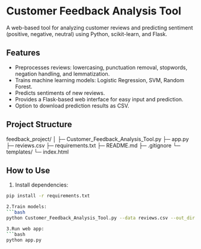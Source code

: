 # Customer Feedback Analysis Tool
A web-based tool for analyzing customer reviews and predicting sentiment (positive, negative, neutral) using Python, scikit-learn, and Flask.
## Features
- Preprocesses reviews: lowercasing, punctuation removal, stopwords, negation handling, and lemmatization.
- Trains machine learning models: Logistic Regression, SVM, Random Forest.
- Predicts sentiments of new reviews.
- Provides a Flask-based web interface for easy input and prediction.
- Option to download prediction results as CSV.
## Project Structure
feedback_project/
│
├─ Customer_Feedback_Analysis_Tool.py 
├─ app.py
├─ reviews.csv
├─ requirements.txt 
├─ README.md
├─ .gitignore
└─ templates/
└─ index.html 

## How to Use
1. Install dependencies:

```bash
pip install -r requirements.txt

2.Train models:
```bash
python Customer_Feedback_Analysis_Tool.py --data reviews.csv --out_dir output

3.Run web app:
```bash
python app.py









